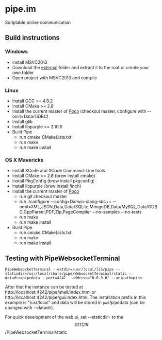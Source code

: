 # pipe.im

Scriptable online communication

## Build instructions

### Windows
* Install MSVC2013
* Download the [external](http://lvl3.org/pipe_external.7z) folder and extract it to the root or create your own folder
* Open project with MSVC2013 and compile

### Linux
* Install GCC >= 4.8.2
* Install CMake >= 2.8
* Install the current master of [Poco](https://github.com/pocoproject/poco) (checkout master, configure with --omit=Data/ODBC)
* Install glib
* Install libpurple >= 2.10.9
* Build Pipe
    * run cmake CMakeLists.txt
    * run make
    * run make install

### OS X Mavericks
* Install XCode and XCode Command-Line tools 
* Install CMake >= 2.8 (brew install cmake)
* Install PkgConfig (brew install pkgconfig)
* Install libpurple (brew install finch)
* Install the current master of [Poco](https://github.com/pocoproject/poco)
    * run git checkout master
	* run ./configure --config=Darwin-clang-libc++ --omit=XML,JSON,Data,Data/SQLite,MongoDB,Data/MySQL,Data/ODBC,CppParser,PDF,Zip,PageCompiler --no-samples --no-tests
    * run make
	* run make install
* Build Pipe
    * run cmake CMakeLists.txt
    * run make
    * run make install
    
## Testing with PipeWebsocketTerminal

    PipeWebsocketTerminal --extdir=/usr/local/lib/pipe --staticdir=/usr/local/share/pipe/WebsocketTerminal/static --datadir=pipedata --port=4242 --address="0.0.0.0" --uripath=pipe

After that the instance can be tested at http://localhost:4242/pipe/shell/index.html or http://localhost:4242/pipe/gui/index.html.
The installation prefix in this example is "/usr/local" and data will be stored in `pwd`/pipedata (can be changed with --datadir).

For quick development of the web ui, set --staticdir= to the $$GITDIR$$/PipeWebsocketTerminal/static
